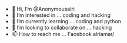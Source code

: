 - 👋 Hi, I’m @Anonymousalri
- 👀 I’m interested in ... coding and hacking
- 🌱 I’m currently learning ... coding and python
- 💞️ I’m looking to collaborate on ... hacking
- 📫 How to reach me ... Facebook alriamar/

<!---
Anonymousalri/Anonymousalri is a ✨ special ✨ repository because its `README.md` (this file) appears on your GitHub profile.
You can click the Preview link to take a look at your changes.
--->
